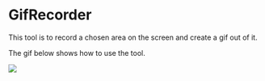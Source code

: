 # GifRecorder

This tool is to record a chosen area on the screen and create a gif out of it.

The gif below shows how to use the tool.


![](https://media.giphy.com/media/9rphauhVLUisUlxKE4/giphy.gif)
